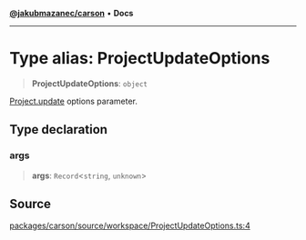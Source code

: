 [**@jakubmazanec/carson**](../README.md) • **Docs**

---

# Type alias: ProjectUpdateOptions

> **ProjectUpdateOptions**: `object`

[Project.update](../classes/Project.md#update) options parameter.

## Type declaration

### args

> **args**: `Record`\<`string`, `unknown`\>

## Source

[packages/carson/source/workspace/ProjectUpdateOptions.ts:4](https://github.com/jakubmazanec/tools/blob/2f8bfe433bf76006231c1e3b5197238029672b8c/packages/carson/source/workspace/ProjectUpdateOptions.ts#L4)
